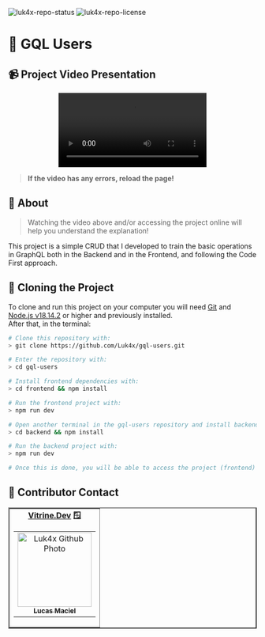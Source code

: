 ![luk4x-repo-status](https://img.shields.io/badge/Status-Finished-lightgrey?style=for-the-badge&logo=headspace&logoColor=green&color=lightgrey)
![luk4x-repo-license](https://img.shields.io/github/license/Luk4x/gql-users?style=for-the-badge&logo=unlicense&logoColor=lightgrey)
# 👤 GQL Users

## 📹 Project Video Presentation
<div align="center">
  <video src="https://user-images.githubusercontent.com/86276393/230461417-5474d746-450e-4942-98b8-e4680fd505f5.mp4">
</div>

> **If the video has any errors, reload the page!**<br>

## 📝 About

> Watching the video above and/or accessing the project online will help you understand the explanation!

This project is a simple CRUD that I developed to train the basic operations in GraphQL both in the Backend and in the Frontend, and following the Code First approach.

## 📖 Cloning the Project

To clone and run this project on your computer you will need [Git](https://git-scm.com/) and [Node.js v18.14.2](https://nodejs.org/en/) or higher and previously installed.<br>
After that, in the terminal:

```bash
# Clone this repository with:
> git clone https://github.com/Luk4x/gql-users.git

# Enter the repository with:
> cd gql-users

# Install frontend dependencies with:
> cd frontend && npm install

# Run the frontend project with:
> npm run dev

# Open another terminal in the gql-users repository and install backend dependencies with:
> cd backend && npm install

# Run the backend project with:
> npm run dev

# Once this is done, you will be able to access the project (frontend) through the link that will appear in the terminal! (something like http://127.0.0.1:5173/ or http://localhost:5173/)
```

## 🤝 Contributor Contact

<table border="2">
  <tr>
    <td align="center">
      <b><a href="https://cursos.alura.com.br/vitrinedev/lucasmacielf">Vitrine.Dev</a> 🪟</b>
      <table>
        <tr>
          <td align="center">
            <a href="https://github.com/Luk4x">
              <img src="https://avatars.githubusercontent.com/Luk4x" width="150px;" alt="Luk4x Github Photo"/>
            </a>
            <br>
            <a href="https://www.linkedin.com/in/lucasmacielf/">
              <sub>
                <b>Lucas Maciel</b>
              </sub>
            </a>
          </td>
        </tr>
      </table>
</td>
</tr>
</table>
